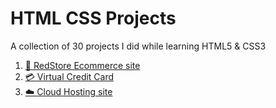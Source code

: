 # HTML CSS Projects
A collection of 30 projects I did while learning HTML5 &amp; CSS3

1. [🛒 RedStore Ecommerce site](/redstore-ecommerce-site)
2. [💳 Virtual Credit Card](/virtual-credit-card)
3. [☁️ Cloud Hosting site](/cloud-hosting-site)
